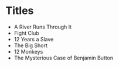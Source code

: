 # Titles

- A River Runs Through It
- Fight Club
- 12 Years a Slave
- The Big Short
- 12 Monkeys
- The Mysterious Case of Benjamin Button
